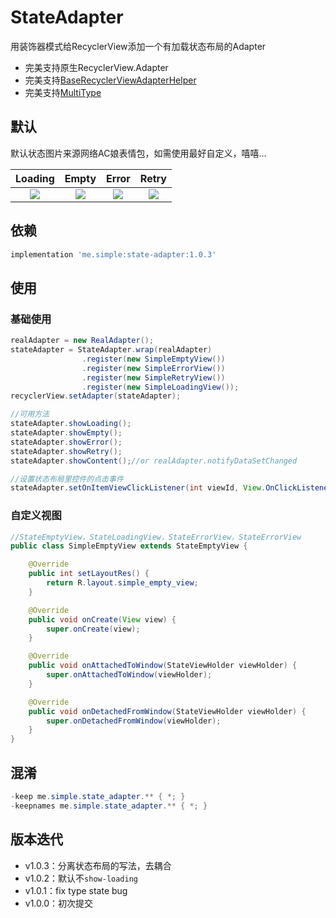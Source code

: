 # StateAdapter

用装饰器模式给RecyclerView添加一个有加载状态布局的Adapter

* 完美支持原生RecyclerView.Adapter
* 完美支持[BaseRecyclerViewAdapterHelper](https://github.com/CymChad/BaseRecyclerViewAdapterHelper)
* 完美支持[MultiType](https://github.com/drakeet/MultiType)

## 默认

默认状态图片来源网络AC娘表情包，如需使用最好自定义，嘻嘻...

|  Loading  | Empty | Error | Retry |
|  :--:  | :--:  |  :--:  |  :--:  |
| ![](https://i.loli.net/2019/11/06/9emTI2Wkj36Opdl.png) | ![](https://i.loli.net/2019/11/06/VJqFStfwnMHN7dy.png) | ![](https://i.loli.net/2019/11/06/ERNpLygI1oM9tPb.png) | ![](https://i.loli.net/2019/11/06/igtEjTVl85Cov2Z.png) |


## 依赖

```groovy
implementation 'me.simple:state-adapter:1.0.3'
```


## 使用

### 基础使用

```java
realAdapter = new RealAdapter();
stateAdapter = StateAdapter.wrap(realAdapter)
                .register(new SimpleEmptyView())
                .register(new SimpleErrorView())
                .register(new SimpleRetryView())
                .register(new SimpleLoadingView());
recyclerView.setAdapter(stateAdapter);

//可用方法
stateAdapter.showLoading();
stateAdapter.showEmpty();
stateAdapter.showError();
stateAdapter.showRetry();
stateAdapter.showContent();//or realAdapter.notifyDataSetChanged

//设置状态布局里控件的点击事件
stateAdapter.setOnItemViewClickListener(int viewId, View.OnClickListener listener)
```

### 自定义视图

```java
//StateEmptyView，StateLoadingView，StateErrorView，StateErrorView
public class SimpleEmptyView extends StateEmptyView {

    @Override
    public int setLayoutRes() {
        return R.layout.simple_empty_view;
    }

    @Override
    public void onCreate(View view) {
        super.onCreate(view);
    }

    @Override
    public void onAttachedToWindow(StateViewHolder viewHolder) {
        super.onAttachedToWindow(viewHolder);
    }

    @Override
    public void onDetachedFromWindow(StateViewHolder viewHolder) {
        super.onDetachedFromWindow(viewHolder);
    }
}
```

## 混淆

```java
-keep me.simple.state_adapter.** { *; }
-keepnames me.simple.state_adapter.** { *; }
```

## 版本迭代

* v1.0.3：分离状态布局的写法，去耦合
* v1.0.2：默认不`show-loading`
* v1.0.1：fix type state bug
* v1.0.0：初次提交